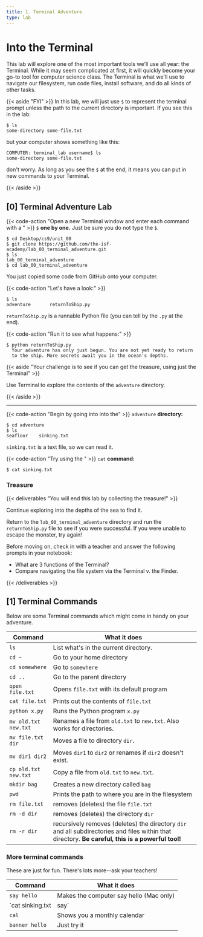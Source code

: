 ```yaml
---
title: 1. Terminal Adventure
type: lab
---
```

# Into the Terminal
This lab will explore one of the most important tools we'll use all year: the Terminal. While it
may seem complicated at first, it will quickly become your go-to tool for computer science class.
The Terminal is what we'll use to navigate our filesystem, run code files, install software, and
do all kinds of other tasks.


{{< aside "FYI" >}}
In this lab, we will just use `$` to represent the terminal prompt unless the path to the
current directory is important. If you see this in the lab:
```shell
$ ls
some-directory some-file.txt
```
but your computer shows something like this:
```shell
COMPUTER: terminal_lab username$ ls
some-directory some-file.txt
```
don't worry. As long as you see the `$` at the end, it means you can put in new commands to your
Terminal.

{{< /aside >}}


## [0] Terminal Adventure Lab


{{< code-action "Open a new Terminal window and enter each command with a " >}} `$` **one by one.**
Just be sure you do not type the `$`.

```shell
$ cd Desktop/cs9/unit_00
$ git clone https://github.com/the-isf-academy/lab_00_terminal_adventure.git
$ ls
lab_00_terminal_adventure	 
$ cd lab_00_terminal_adventure
```

You just copied some code from GitHub onto your computer. 

{{< code-action "Let's have a look:" >}} 

```shell
$ ls
adventure	    returnToShip.py
```

`returnToShip.py` is a runnable Python file (you can tell by the `.py` at the end). 

{{< code-action "Run it to see what happens:" >}} 

```shell
$ python returnToShip.py
  Your adventure has only just begun. You are not yet ready to return
  to the ship. More secrets await you in the ocean's depths.
```

{{< aside "Your challenge is to see if you can get the treasure, using just the Terminal" >}}

Use Terminal to explore the contents of the `adventure` directory.

{{< /aside >}}

<hr>


{{< code-action "Begin by going into into the" >}}  `adventure` **directory:**

```shell
$ cd adventure
$ ls
seafloor	sinking.txt
```

`sinking.txt` is a text file, so we can read it. 

{{< code-action "Try using the " >}} `cat` **command:**

```shell
$ cat sinking.txt
```

### Treasure


{{< deliverables "You will end this lab by collecting the treasure!" >}}

Continue exploring into the depths of the sea to find it.

Return to the `lab_00_terminal_adventure` directory and run the `returnToShip.py` file to see if you were successful. If you were unable to escape the monster, try again! 

Before moving on, check in with a teacher and answer the following prompts in your notebook:
- What are 3 functions of the Terminal?
- Compare navigating the file system via the Terminal v. the Finder. 


{{< /deliverables >}}

## [1] Terminal Commands
Below are some Terminal commands which might come in handy on your adventure.


| Command              | What it does                                 |
| --------------       | -------------------------------------------- |
| `ls`                 | List what's in the current directory.        |
| `cd ~`               | Go to your home directory                    |
| `cd somewhere`       | Go to `somewhere`                            |
| `cd ..`              | Go to the parent directory                   |
| `open file.txt`      | Opens `file.txt` with its default program    |
| `cat file.txt`       | Prints out the contents of `file.txt`        |
| `python x.py`        | Runs the Python program `x.py`               |
| `mv old.txt new.txt` | Renames a file from `old.txt` to `new.txt`. Also works for directories. |
| `mv file.txt dir`    | Moves a file to directory `dir`.             |
| `mv dir1 dir2`       | Moves `dir1` to `dir2` or renames if `dir2` doesn't exist.          |
| `cp old.txt new.txt` | Copy a file from `old.txt` to `new.txt`.     |
| `mkdir bag`          | Creates a new directory called `bag`     |
| `pwd`                | Prints the path to where you are in the filesystem |
| `rm file.txt`        | removes (deletes) the file `file.txt`        |
| `rm -d dir`          | removes (deletes) the directory `dir`        |
| `rm -r dir`          | recursively removes (deletes) the directory `dir` and all subdirectories and files within that directory. **Be careful, this is a powerful tool!** |


### More terminal commands
These are just for fun. There's lots more--ask your teachers!

| Command              | What it does                                 |
| --------------       | -------------------------------------------- |
| `say hello`          | Makes the computer say hello (Mac only)      |
| `cat sinking.txt | say` | Makes the computer read the text file aloud |
| `cal`                | Shows you a monthly calendar                 |
| `banner hello`       | Just try it                                  |

